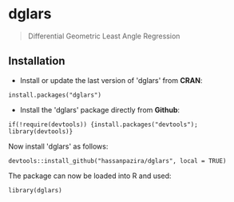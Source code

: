 # dglars
> Differential Geometric Least Angle Regression

## Installation

- Install or update the last version of 'dglars' from **CRAN**:

```
install.packages("dglars")
```

- Install the 'dglars' package directly from **Github**:

```
if(!require(devtools)) {install.packages("devtools"); library(devtools)}
```

Now install 'dglars' as follows:

```
devtools::install_github("hassanpazira/dglars", local = TRUE)
```

The package can now be loaded into R and used:

```
library(dglars)
```
